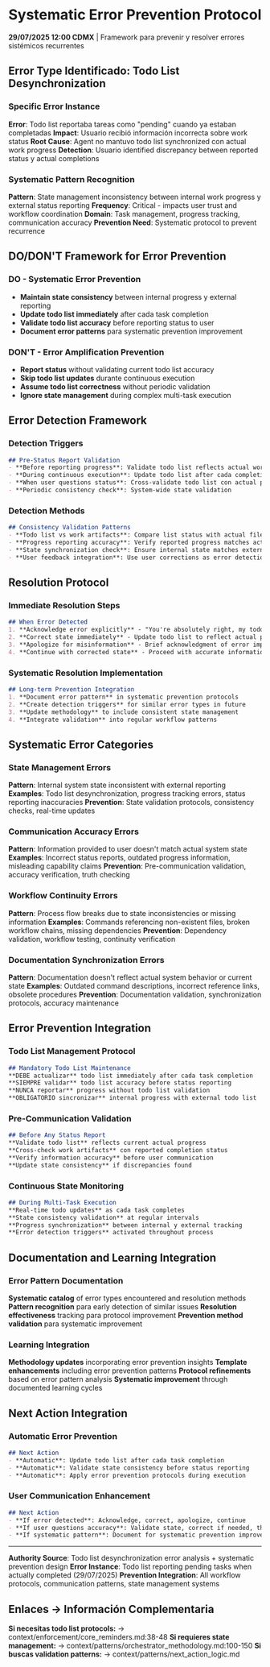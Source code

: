 # Systematic Error Prevention Protocol

**29/07/2025 12:00 CDMX** | Framework para prevenir y resolver errores sistémicos recurrentes

## Error Type Identificado: Todo List Desynchronization

### Specific Error Instance
**Error**: Todo list reportaba tareas como "pending" cuando ya estaban completadas
**Impact**: Usuario recibió información incorrecta sobre work status
**Root Cause**: Agent no mantuvo todo list synchronized con actual work progress
**Detection**: Usuario identified discrepancy between reported status y actual completions

### Systematic Pattern Recognition
**Pattern**: State management inconsistency between internal work progress y external status reporting
**Frequency**: Critical - impacts user trust and workflow coordination
**Domain**: Task management, progress tracking, communication accuracy
**Prevention Need**: Systematic protocol to prevent recurrence

## DO/DON'T Framework for Error Prevention

### DO - Systematic Error Prevention
- **Maintain state consistency** between internal progress y external reporting
- **Update todo list immediately** after cada task completion
- **Validate todo list accuracy** before reporting status to user
- **Document error patterns** para systematic prevention improvement

### DON'T - Error Amplification Prevention  
- **Report status** without validating current todo list accuracy
- **Skip todo list updates** durante continuous execution
- **Assume todo list correctness** without periodic validation
- **Ignore state management** during complex multi-task execution

## Error Detection Framework

### Detection Triggers
```markdown
## Pre-Status Report Validation
- **Before reporting progress**: Validate todo list reflects actual work state
- **During continuous execution**: Update todo list after cada completion
- **When user questions status**: Cross-validate todo list con actual progress
- **Periodic consistency check**: System-wide state validation
```

### Detection Methods
```markdown
## Consistency Validation Patterns
- **Todo list vs work artifacts**: Compare list status with actual files created/modified
- **Progress reporting accuracy**: Verify reported progress matches actual completion
- **State synchronization check**: Ensure internal state matches external reporting
- **User feedback integration**: Use user corrections as error detection signal
```

## Resolution Protocol

### Immediate Resolution Steps
```markdown
## When Error Detected
1. **Acknowledge error explicitly** - "You're absolutely right, my todo list was incorrect"
2. **Correct state immediately** - Update todo list to reflect actual progress
3. **Apologize for misinformation** - Brief acknowledgment of error impact
4. **Continue with corrected state** - Proceed with accurate information
```

### Systematic Resolution Implementation
```markdown
## Long-term Prevention Integration
1. **Document error pattern** in systematic prevention protocols
2. **Create detection triggers** for similar error types in future
3. **Update methodology** to include consistent state management
4. **Integrate validation** into regular workflow patterns
```

## Systematic Error Categories

### State Management Errors
**Pattern**: Internal system state inconsistent with external reporting
**Examples**: Todo list desynchronization, progress tracking errors, status reporting inaccuracies
**Prevention**: State validation protocols, consistency checks, real-time updates

### Communication Accuracy Errors  
**Pattern**: Information provided to user doesn't match actual system state
**Examples**: Incorrect status reports, outdated progress information, misleading capability claims
**Prevention**: Pre-communication validation, accuracy verification, truth checking

### Workflow Continuity Errors
**Pattern**: Process flow breaks due to state inconsistencies or missing information
**Examples**: Commands referencing non-existent files, broken workflow chains, missing dependencies
**Prevention**: Dependency validation, workflow testing, continuity verification

### Documentation Synchronization Errors
**Pattern**: Documentation doesn't reflect actual system behavior or current state
**Examples**: Outdated command descriptions, incorrect reference links, obsolete procedures
**Prevention**: Documentation validation, synchronization protocols, accuracy maintenance

## Error Prevention Integration

### Todo List Management Protocol
```markdown
## Mandatory Todo List Maintenance
**DEBE actualizar** todo list immediately after cada task completion
**SIEMPRE validar** todo list accuracy before status reporting
**NUNCA reportar** progress without todo list validation
**OBLIGATORIO sincronizar** internal progress with external todo list
```

### Pre-Communication Validation
```markdown
## Before Any Status Report
**Validate todo list** reflects current actual progress
**Cross-check work artifacts** con reported completion status  
**Verify information accuracy** before user communication
**Update state consistency** if discrepancies found
```

### Continuous State Monitoring
```markdown
## During Multi-Task Execution
**Real-time todo updates** as cada task completes
**State consistency validation** at regular intervals
**Progress synchronization** between internal y external tracking
**Error detection triggers** activated throughout process
```

## Documentation and Learning Integration

### Error Pattern Documentation
**Systematic catalog** of error types encountered and resolution methods
**Pattern recognition** para early detection of similar issues
**Resolution effectiveness** tracking para protocol improvement
**Prevention method validation** para systematic improvement

### Learning Integration  
**Methodology updates** incorporating error prevention insights
**Template enhancements** including error prevention patterns
**Protocol refinements** based on error pattern analysis
**Systematic improvement** through documented learning cycles

## Next Action Integration

### Automatic Error Prevention
```markdown
## Next Action
- **Automatic**: Update todo list after cada task completion
- **Automatic**: Validate state consistency before status reporting
- **Automatic**: Apply error prevention protocols during execution
```

### User Communication Enhancement
```markdown
## Next Action  
- **If error detected**: Acknowledge, correct, apologize, continue
- **If user questions accuracy**: Validate state, correct if needed, thank for feedback
- **If systematic pattern**: Document for systematic prevention improvement
```

---
**Authority Source**: Todo list desynchronization error analysis + systematic prevention design
**Error Instance**: Todo list reporting pending tasks when actually completed (29/07/2025)
**Prevention Integration**: All workflow protocols, communication patterns, state management systems

## Enlaces → Información Complementaria
**Si necesitas todo list protocols:** → context/enforcement/core_reminders.md:38-48
**Si requieres state management:** → context/patterns/orchestrator_methodology.md:100-150
**Si buscas validation patterns:** → context/patterns/next_action_logic.md